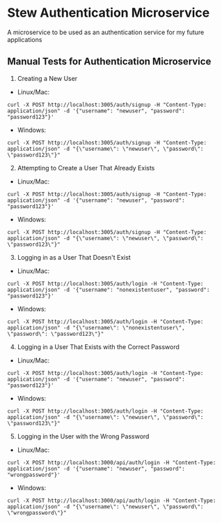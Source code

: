 # Stew Authentication Microservice

A microservice to be used as an authentication service for my future applications

## Manual Tests for Authentication Microservice
1. Creating a New User
* Linux/Mac:
```
curl -X POST http://localhost:3005/auth/signup -H "Content-Type: application/json" -d '{"username": "newuser", "password": "password123"}'
```

* Windows:
```
curl -X POST http://localhost:3005/auth/signup -H "Content-Type: application/json" -d "{\"username\": \"newuser\", \"password\": \"password123\"}"
```


2. Attempting to Create a User That Already Exists
* Linux/Mac:
```
curl -X POST http://localhost:3005/auth/signup -H "Content-Type: application/json" -d '{"username": "newuser", "password": "password123"}'
```

* Windows:
```
curl -X POST http://localhost:3005/auth/signup -H "Content-Type: application/json" -d "{\"username\": \"newuser\", \"password\": \"password123\"}"

```


3. Logging in as a User That Doesn't Exist
* Linux/Mac:
```
curl -X POST http://localhost:3005/auth/login -H "Content-Type: application/json" -d '{"username": "nonexistentuser", "password": "password123"}'
```

* Windows:
```
curl -X POST http://localhost:3005/auth/login -H "Content-Type: application/json" -d "{\"username\": \"nonexistentuser\", \"password\": \"password123\"}"
```


4. Logging in a User That Exists with the Correct Password
* Linux/Mac:
```
curl -X POST http://localhost:3005/auth/login -H "Content-Type: application/json" -d '{"username": "newuser", "password": "password123"}'
```

* Windows:
```
curl -X POST http://localhost:3005/auth/login -H "Content-Type: application/json" -d "{\"username\": \"newuser\", \"password\": \"password123\"}"

```

5. Logging in the User with the Wrong Password
* Linux/Mac:
```
curl -X POST http://localhost:3000/api/auth/login -H "Content-Type: application/json" -d '{"username": "newuser", "password": "wrongpassword"}'
```

* Windows:
```
curl -X POST http://localhost:3000/api/auth/login -H "Content-Type: application/json" -d "{\"username\": \"newuser\", \"password\": \"wrongpassword\"}"
```
